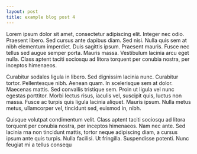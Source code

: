 ```yaml
---
layout: post
title: example blog post 4
---
```


Lorem ipsum dolor sit amet, consectetur adipiscing elit. Integer nec odio. 
Praesent libero. Sed cursus ante dapibus diam. Sed nisi. Nulla quis sem 
at nibh elementum imperdiet. Duis sagittis ipsum. Praesent mauris. 
Fusce nec tellus sed augue semper porta. Mauris massa. Vestibulum lacinia 
arcu eget nulla. Class aptent taciti sociosqu ad litora torquent per conubia 
nostra, per inceptos himenaeos. 

Curabitur sodales ligula in libero. Sed dignissim lacinia nunc. Curabitur 
tortor. Pellentesque nibh. Aenean quam. In scelerisque sem at dolor. 
Maecenas mattis. Sed convallis tristique sem. Proin ut ligula vel nunc 
egestas porttitor. Morbi lectus risus, iaculis vel, suscipit quis, luctus non
massa. Fusce ac turpis quis ligula lacinia aliquet. Mauris ipsum. Nulla metus 
metus, ullamcorper vel, tincidunt sed, euismod in, nibh. 

Quisque volutpat condimentum velit. Class aptent taciti sociosqu ad litora 
torquent per conubia nostra, per inceptos himenaeos. Nam nec ante. Sed lacinia
rna non tincidunt mattis, tortor neque adipiscing diam, a cursus ipsum ante quis 
turpis. Nulla facilisi. Ut fringilla. Suspendisse potenti. Nunc feugiat mi a tellus consequ
